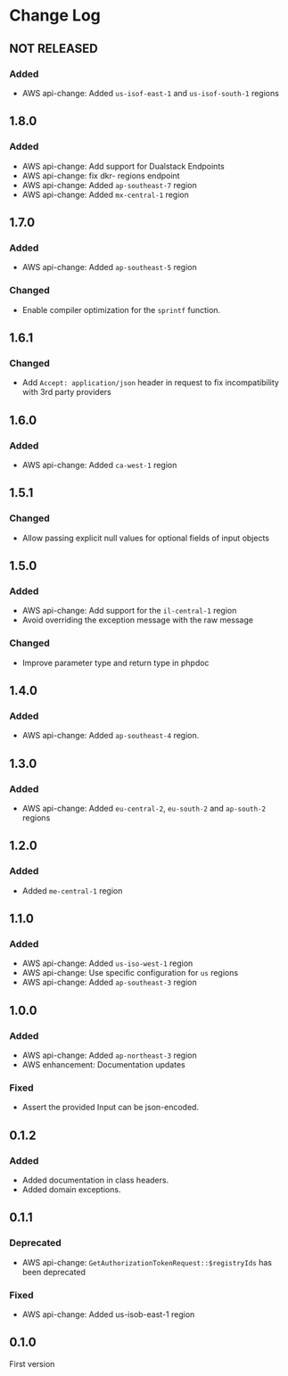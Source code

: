 # Change Log

## NOT RELEASED

### Added

- AWS api-change: Added `us-isof-east-1` and `us-isof-south-1` regions

## 1.8.0

### Added

- AWS api-change: Add support for Dualstack Endpoints
- AWS api-change: fix dkr- regions endpoint
- AWS api-change: Added `ap-southeast-7` region
- AWS api-change: Added `mx-central-1` region

## 1.7.0

### Added

- AWS api-change: Added `ap-southeast-5` region

### Changed

- Enable compiler optimization for the `sprintf` function.

## 1.6.1

### Changed

- Add `Accept: application/json` header in request to fix incompatibility with 3rd party providers

## 1.6.0

### Added

- AWS api-change: Added `ca-west-1` region

## 1.5.1

### Changed

- Allow passing explicit null values for optional fields of input objects

## 1.5.0

### Added

- AWS api-change: Add support for the `il-central-1` region
- Avoid overriding the exception message with the raw message

### Changed

- Improve parameter type and return type in phpdoc

## 1.4.0

### Added

- AWS api-change: Added `ap-southeast-4` region.

## 1.3.0

### Added

- AWS api-change: Added `eu-central-2`, `eu-south-2` and `ap-south-2` regions

## 1.2.0

### Added

- Added `me-central-1` region

## 1.1.0

### Added

- AWS api-change: Added `us-iso-west-1` region
- AWS api-change: Use specific configuration for `us` regions
- AWS api-change: Added `ap-southeast-3` region

## 1.0.0

### Added

- AWS api-change: Added `ap-northeast-3` region
- AWS enhancement: Documentation updates

### Fixed

- Assert the provided Input can be json-encoded.

## 0.1.2

### Added

- Added documentation in class headers.
- Added domain exceptions.

## 0.1.1

### Deprecated

- AWS api-change: `GetAuthorizationTokenRequest::$registryIds` has been deprecated

### Fixed

- AWS api-change: Added us-isob-east-1 region

## 0.1.0

First version
